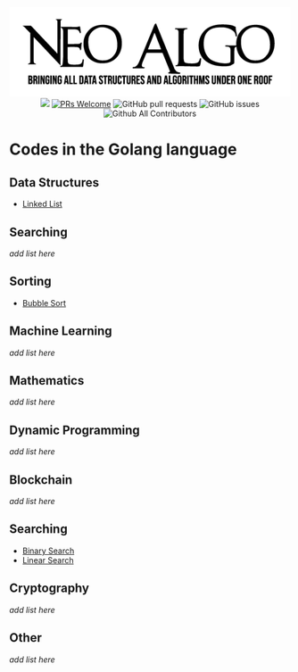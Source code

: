 <p align="center">
    <img src="../img/neo_algo.png"><br>
    <img src="https://img.shields.io/github/license/tesseractcoding/neoalgo?style=flat">
    <a href="http://makeapullrequest.com" target="_blank"><img src="https://img.shields.io/badge/PRs-welcome-brightgreen.svg?style=flat" alt="PRs Welcome"></a>
    <img alt="GitHub pull requests" src="https://img.shields.io/github/issues-pr/tesseractcoding/neoalgo">
    <img alt="GitHub issues" src="https://img.shields.io/github/issues/tesseractcoding/neoalgo">
    <img alt="Github All Contributors" src="https://img.shields.io/github/all-contributors/tesseractcoding/neoalgo">
</p>

# Codes in the Golang language

## Data Structures
* [Linked List](ds/linked_list.go)

## Searching
_add list here_

## Sorting
* [Bubble Sort](sort/bubble_sort.go)

## Machine Learning
_add list here_

## Mathematics
_add list here_

## Dynamic Programming
_add list here_

## Blockchain
_add list here_

## Searching
* [Binary Search](search/binary_search.go)
* [Linear Search](search/linear_search.go)

## Cryptography
_add list here_

## Other
_add list here_
